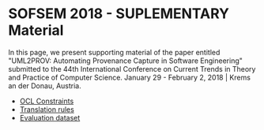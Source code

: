 # SOFSEM 2018 - SUPLEMENTARY Material

In this page, we present supporting material of the paper entitled "UML2PROV: Automating Provenance Capture in Software Engineering" submitted to the 44th International Conference on Current Trends in Theory and Practice of Computer Science. January 29 - February 2, 2018 | Krems an der Donau, Austria.

* [OCL Constraints](https://uml2prov.github.io/OCLRules)
* [Translation rules](https://uml2prov.github.io/transformations)
* [Evaluation dataset](https://uml2prov.github.io/evaluationDataset)
